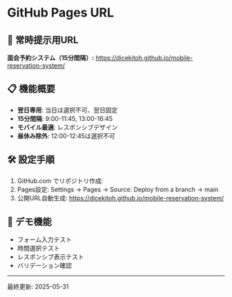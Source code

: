 # GitHub Pages URL

## 📌 常時提示用URL

**面会予約システム（15分間隔）:**
https://dicekitoh.github.io/mobile-reservation-system/

## 📋 機能概要
- **翌日専用**: 当日は選択不可、翌日固定
- **15分間隔**: 9:00-11:45, 13:00-16:45
- **モバイル最適**: レスポンシブデザイン  
- **昼休み除外**: 12:00-12:45は選択不可

## 🛠️ 設定手順
1. GitHub.com でリポジトリ作成: 
2. Pages設定: Settings → Pages → Source: Deploy from a branch → main
3. 公開URL自動生成: https://dicekitoh.github.io/mobile-reservation-system/

## 📱 デモ機能
- フォーム入力テスト
- 時間選択テスト  
- レスポンシブ表示テスト
- バリデーション確認

---
最終更新: 2025-05-31

